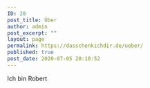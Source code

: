 ```yaml
---
ID: 20
post_title: Über
author: admin
post_excerpt: ""
layout: page
permalink: https://dasschenkichdir.de/ueber/
published: true
post_date: 2020-07-05 20:10:52
---
```

<!-- wp:paragraph -->
<p>Ich bin Robert</p>
<!-- /wp:paragraph -->